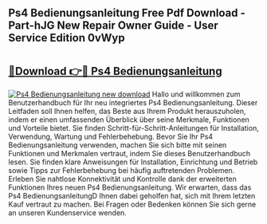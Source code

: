 ## Ps4 Bedienungsanleitung Free Pdf Download - Part-hJG New Repair Owner Guide - User Service Edition 0vWyp

# <h2><a href="http://df55fz.blite.top/?on=Ps4+Bedienungsanleitung">🔗Download 👉🔴 Ps4 Bedienungsanleitung</a></h2>

[![Ps4 Bedienungsanleitung new download](https://i.imgur.com/lujVjoI.png)](http://df55fz.blite.top/?on=Ps4+Bedienungsanleitung)
Hallo und willkommen zum Benutzerhandbuch für Ihr neu integriertes Ps4 Bedienungsanleitung. Dieser Leitfaden soll Ihnen helfen, das Beste aus Ihrem Produkt herauszuholen, indem er einen umfassenden Überblick über seine Merkmale, Funktionen und Vorteile bietet. Sie finden Schritt-für-Schritt-Anleitungen für Installation, Verwendung, Wartung und Fehlerbehebung. Bevor Sie Ihr Ps4 Bedienungsanleitung verwenden, machen Sie sich bitte mit seinen Funktionen und Merkmalen vertraut, indem Sie dieses Benutzerhandbuch lesen. Sie finden klare Anweisungen für Installation, Einrichtung und Betrieb sowie Tipps zur Fehlerbehebung bei häufig auftretenden Problemen. Erleben Sie nahtlose Konnektivität und Kontrolle dank der erweiterten Funktionen Ihres neuen Ps4 Bedienungsanleitung. Wir erwarten, dass das Ps4 BedienungsanleitungD Ihnen dabei geholfen hat, sich mit Ihrem letzten Kauf vertraut zu machen. Bei Fragen oder Bedenken können Sie sich gerne an unseren Kundenservice wenden.
